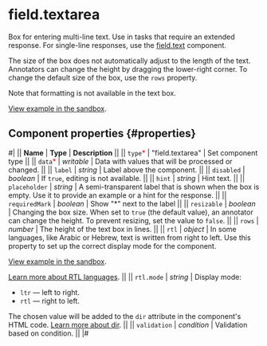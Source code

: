 # field.textarea

Box for entering multi-line text. Use in tasks that require an extended response. For single-line responses, use the [field.text](field.text.md) component.

The size of the box does not automatically adjust to the length of the text. Annotators can change the height by dragging the lower-right corner. To change the default size of the box, use the `rows` property.

Note that formatting is not available in the text box.

[View example in the sandbox](https://clck.ru/asSas).

## Component properties {#properties}

#|
|| **Name** | **Type** | **Description** ||
|| `type`<span style="color: red">\*</span> | "field.textarea" | Set component type ||
|| `data`<span style="color: red">\*</span> | _writable_ | Data with values that will be processed or changed. ||
|| `label` | _string_ | Label above the component. ||
|| `disabled` | _boolean_ | If `true`, editing is not available. ||
|| `hint` | _string_ | Hint text. ||
|| `placeholder` | _string_ | A semi-transparent label that is shown when the box is empty. Use it to provide an example or a hint for the response. ||
|| `requiredMark` | _boolean_ | Show "\*" next to the label ||
|| `resizable` | _boolean_ | Changing the box size. When set to `true` (the default value), an annotator can change the height. To prevent resizing, set the value to `false`. ||
|| `rows` | _number_ | The height of the text box in lines. ||
|| `rtl` | _object_ | In some languages, like Arabic or Hebrew, text is written from right to left. Use this property to set up the correct display mode for the component.

[View example in the sandbox](https://clck.ru/amHA8).

[Learn more about RTL languages](https://www.w3.org/International/questions/qa-scripts). ||
|| `rtl.mode` | _string_ | Display mode:

- `ltr` — left to right.
- `rtl` — right to left.

The chosen value will be added to the `dir` attribute in the component's HTML code. [Learn more about dir](https://www.w3.org/International/questions/qa-html-dir). ||
|| `validation` | _condition_ | Validation based on condition. ||
|#

